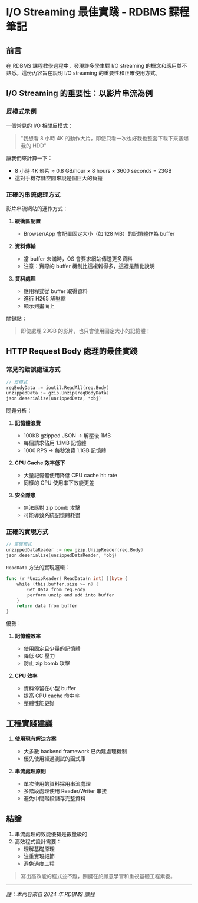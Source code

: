 # I/O Streaming 最佳實踐 - RDBMS 課程筆記

## 前言
在 RDBMS 課程教學過程中，發現許多學生對 I/O streaming 的概念和應用並不熟悉。這份內容旨在說明 I/O streaming 的重要性和正確使用方式。

## I/O Streaming 的重要性：以影片串流為例

### 反模式示例
一個常見的 I/O 相關反模式：
> "我想看 8 小時 4K 的動作大片，即使只看一次也好我也整套下載下來塞爆我的 HDD"

讓我們來計算一下：
- 8 小時 4K 影片 ≈ 0.8 GB/hour × 8 hours × 3600 seconds = 23GB
- 這對手機存儲空間來說是個巨大的負擔

### 正確的串流處理方式
影片串流網站的運作方式：

1. **緩衝區配置**
   - Browser/App 會配置固定大小（如 128 MB）的記憶體作為 buffer

2. **資料傳輸**
   - 當 buffer 未滿時，OS 會要求網站傳送更多資料
   - 注意：實際的 buffer 機制比這複雜得多，這裡是簡化說明

3. **資料處理**
   - 應用程式從 buffer 取得資料
   - 進行 H265 解壓縮
   - 顯示到畫面上

關鍵點：
> 即使處理 23GB 的影片，也只會使用固定大小的記憶體！

## HTTP Request Body 處理的最佳實踐

### 常見的錯誤處理方式
```go
// 反模式
reqBodyData := ioutil.ReadAll(req.Body)
unzippedData := gzip.Unzip(reqBodyData)
json.deserialize(unzippedData, *obj)
```

問題分析：
1. **記憶體浪費**
   - 100KB gzipped JSON → 解壓後 1MB
   - 每個請求佔用 1.1MB 記憶體
   - 1000 RPS → 每秒浪費 1.1GB 記憶體

2. **CPU Cache 效率低下**
   - 大量記憶體使用降低 CPU cache hit rate
   - 同樣的 CPU 使用率下效能更差

3. **安全隱患**
   - 無法應對 zip bomb 攻擊
   - 可能導致系統記憶體耗盡

### 正確的實現方式
```go
// 正確模式
unzippedDataReader := new gzip.UnzipReader(req.Body)
json.deserialize(unzippedDataReader, *obj)
```

`ReadData` 方法的實現邏輯：
```go
func (r *UnzipReader) ReadData(n int) []byte {
    while (this.buffer.size >= n) {
        Get Data from req.Body
        perform unzip and add into buffer
    }
    return data from buffer
}
```

優勢：
1. **記憶體效率**
   - 使用固定且少量的記憶體
   - 降低 GC 壓力
   - 防止 zip bomb 攻擊

2. **CPU 效率**
   - 資料停留在小型 buffer
   - 提高 CPU cache 命中率
   - 整體性能更好

## 工程實踐建議

1. **使用現有解決方案**
   - 大多數 backend framework 已內建處理機制
   - 優先使用經過測試的函式庫

2. **串流處理原則**
   - 單次使用的資料採用串流處理
   - 多階段處理使用 Reader/Writer 串接
   - 避免中間階段儲存完整資料

## 結論

1. 串流處理的效能優勢是數量級的
2. 高效程式設計需要：
   - 理解基礎原理
   - 注重實現細節
   - 避免過度工程

> 寫出高效能的程式並不難，關鍵在於願意學習和重視基礎工程素養。

---
*註：本內容來自 2024 年 RDBMS 課程*